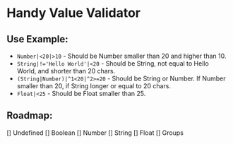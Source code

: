 # Handy Value Validator

## Use Example:
- `Number|<20|>10` - Should be Number smaller than 20 and higher than 10.
- `String|!='Hello World'|<20` - Should be String, not equal to Hello World, and shorter than 20 chars.
- `(String|Number)|^1<20|^2>=20` - Should be String or Number. If Number smaller than 20, if String longer or equal to 20 chars.
- `Float|<25` - Should be Float smaller than 25.

## Roadmap:
[] Undefined
[] Boolean
[] Number
[] String
[] Float
[] Groups
